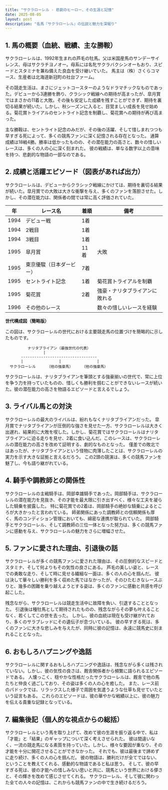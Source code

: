 ```yaml
---
title: "サクラローレル - 悲劇のヒーロー、その生涯と記憶"
date: 2025-08-05
layout: post
description: "名馬『サクラローレル』の伝説と魅力を深堀り"
---
```


## 1. 馬の概要（血統、戦績、主な勝鞍）

サクラローレルは、1992年生まれの芦毛の牡馬。父は米国産馬のサンデーサイレンス、母はサクラチヨノオー。母系には名牝サクラバクシンオーもおり、スピードとスタミナを兼ね備えた良血を受け継いでいた。  馬主は（株）さくらコマース、生産者は北海道新冠町の社台ファーム。

その競走生活は、まさにジェットコースターのようなドラマチックなものであった。デビューから3連勝を飾り、クラシック戦線への期待が高まったが、皐月賞ではまさかの11着と大敗。その後も安定した成績を残すことができず、期待を裏切る結果が続いた。しかし、秋シーズンに入ると、目覚ましい成長を見せ始める。菊花賞トライアルのセントライト記念を制覇し、菊花賞への期待が再び高まった。

主な勝鞍は、セントライト記念のみだが、その後の活躍、そして惜しまれつつも早すぎる死によって、多くの競馬ファンに深く記憶される存在となった。  通算成績は18戦4勝。勝率は低かったものの、その潜在能力の高さと、数々の惜しいレースは、多くの人の心に深く刻まれた。  彼の戦績は、単なる数字以上の意味を持つ、悲劇的な物語の一部なのである。


## 2. 成績と活躍エピソード（図表があれば出力）

サクラローレルは、デビューからクラシック戦線にかけては、期待を裏切る結果が続いた。皐月賞での大敗は大きな衝撃を与え、多くのファンを落胆させた。しかし、その潜在能力は、関係者の間では常に高く評価されていた。

| 年 | レース名           | 着順 | 備考                                      |
|---|--------------------|-----|-------------------------------------------|
| 1994 | デビュー戦         | 1着 |                                           |
| 1994 | 2戦目             | 1着 |                                           |
| 1994 | 3戦目             | 1着 |                                           |
| 1995 | 皐月賞             | 11着| 大敗                                      |
| 1995 | 東京優駿（日本ダービー） | 7着 |                                           |
| 1995 | セントライト記念     | 1着 | 菊花賞トライアルを制覇                  |
| 1995 | 菊花賞             | 2着 | 強豪・ナリタブライアンに敗れる             |
| 1996 | その他のレース       |     |  数々の惜しいレースを経験                 |


**世代構成図（簡略版）**

この図は、サクラローレルの世代における主要競走馬の位置づけを簡略的に示したものです。

```
          ナリタブライアン（最強世代の代表）
                 |
       ----------------------------------
       |                |                |
  サクラローレル     （他の強豪馬）    （他の強豪馬）
```

サクラローレルは、ナリタブライアンを筆頭とする強豪揃いの世代で、常に上位を争う力を持っていたものの、惜しくも勝利を掴むことができないレースが続いた。彼の潜在能力の高さを物語るエピソードと言えるでしょう。


## 3. ライバル馬との対決

サクラローレルの最大のライバルは、紛れもなくナリタブライアンだった。  皐月賞でナリタブライアンが圧倒的な強さを見せた一方、サクラローレルは大きく出遅れ、結果的に大敗を喫した。しかし、菊花賞ではサクラローレルはナリタブライアンに迫る走りを見せ、2着に食い込んだ。このレースは、サクラローレルの潜在能力の高さを改めて証明する、劇的なものとなった。  僅差での敗北ではあったが、ナリタブライアンという怪物に肉薄したことは、サクラローレルの実力を示す大きな証拠と言えるだろう。  この2頭の競演は、多くの競馬ファンを魅了し、今も語り継がれている。


## 4. 騎手や調教師との関係性

サクラローレルの主戦騎手は、岡部幸雄騎手であった。岡部騎手は、サクラローレルの潜在能力を見抜き、その才能を最大限に引き出すべく、様々な工夫を凝らした騎乗を披露した。  特に菊花賞での2着は、岡部騎手の絶妙な騎乗によるところが大きかったと言われている。  師弟関係にあった調教師との信頼関係も厚く、馬のコンディション管理においても、綿密な連携が取られていた。  岡部騎手とサクラローレル、そして調教師の三位一体となった努力は、多くの競馬ファンに感動を与え、サクラローレルの魅力をさらに増幅させた。


## 5. ファンに愛された理由、引退後の話

サクラローレルが多くの競馬ファンに愛された理由は、その圧倒的なスピードとスタミナ、そして何よりもその気性の良さにある。  芦毛の美しい姿と、レースでの勇敢な走り、そして時に見せる繊細な一面は、多くの人の心を掴んだ。  彼は決して華々しい勝利を多く収めた馬ではなかったが、そのひたむきなレースぶりと、幾多の困難を乗り越えようとする姿は、多くのファンに感動と共感を呼び起こした。

残念ながら、サクラローレルは競走生活中に故障を負い、引退することとなった。  引退後は種牡馬として期待されたものの、残念ながらその夢も叶えることなく、若くしてこの世を去った。  しかし、彼の血統は現在も受け継がれており、多くのサラブレッドにその遺伝子が息づいている。  彼の早すぎる死は、多くのファンに大きな悲しみを与えたが、同時に彼の記憶は、永遠に競馬史に刻まれることとなった。


## 6. おもしろハプニングや逸話

サクラローレルに関するおもしろハプニングや逸話は、残念ながら多くは残されていない。しかし、彼の気性の良さは、厩舎関係者から頻繁に語られるエピソードである。  人懐っこく、穏やかな性格だったサクラローレルは、厩舎で他の馬たちと仲良く過ごしており、その姿は多くの人の心を癒した。  また、レース前のパドックでは、リラックスした様子で周囲を気遣うような仕草も見せていたという証言もある。  これらのエピソードは、彼の華やかな戦績以上に、彼の魅力を伝える貴重な記録となっている。


## 7. 編集後記（個人的な視点からの総括）

サクラローレルという馬を取り上げて、改めて彼の生涯を振り返る中で、私は「才能」と「結果」のギャップについて深く考えさせられた。  彼は間違いなく、一流の競走馬になる素質を持っていた。しかし、様々な要因が重なり、その才能を十分に開花させることができなかった。  それでも、彼は最後まで諦めずに走り続け、多くの人の心を掴んだ。  彼の物語は、勝利だけが全てではない、ということを教えてくれる、感動的な物語であると私は思う。  そして、彼の早すぎる死は、彼の才能への惜しみない思いと共に、競馬という世界における儚さと、その輝きを改めて感じさせてくれる。  サクラローレル、そして彼に関わった全ての人々の記憶は、これからも競馬ファンの中で生き続けるだろう。
